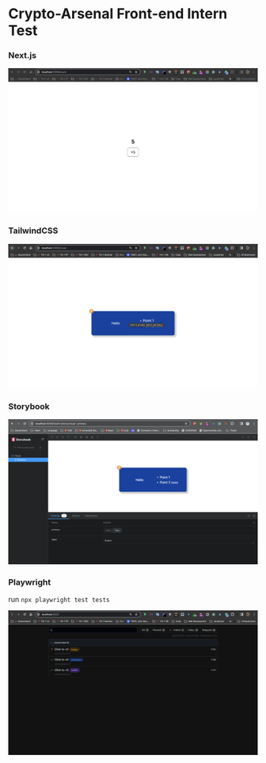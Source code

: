 # Crypto-Arsenal Front-end Intern Test

### Next.js

![count+5](image-1.png)

### TailwindCSS

![blue-center-block](image-2.png)

### Storybook

![storybook](image-4.png)

### Playwright

run `npx playwright test tests`

![test-result](image-3.png)
